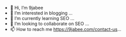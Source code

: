 - 👋 Hi, I’m 9jabee
- 👀 I’m interested in blogging ...
- 🌱 I’m currently learning SEO ...
- 💞️ I’m looking to collaborate on SEO ...
- 📫 How to reach me https://9jabee.com/contact-us...

<!---
dmaster4real/dmaster4real is a ✨ special ✨ repository because its `README.md` (this file) appears on your GitHub profile.
You can click the Preview link to take a look at your changes.
--->
